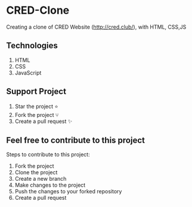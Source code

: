 # CRED-Clone
Creating a clone of CRED Website (http://cred.club/), with HTML, CSS,JS

## Technologies
1. HTML
2. CSS
3. JavaScript

## Support Project
1. Star the project ⭐️
2. Fork the project ⑂
3. Create a pull request ✨

## Feel free to contribute to this project

Steps to contribute to this project:
1. Fork the project
2. Clone the project
3. Create a new branch
4. Make changes to the project
5. Push the changes to your forked repository
6. Create a pull request